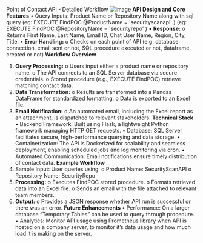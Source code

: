  Point of Contact API - Detailed Workflow
 ![image](https://github.com/user-attachments/assets/cf22cb2a-85fb-4ef9-8182-d1796af52e8b)
**API Design and Core Features**
•	Query Inputs: Product Name or Repository Name along with sql query 
                         (eg: EXECUTE FindPOC @ProductName = 'securityscanapi' )
		         (eg: EXECUTE FindPOC @RepositoryName = 'securityrepo' )
•	**Response:**
o	Returns First Name, Last Name, Email ID, Chat User Name, Region, City, Title.
•	**Error Handling:**
o	Checks on each point of API (e.g. database connection, email sent or not, SQL procedure executed or not, dataframe created or not)
        **Workflow Overview**
1.	**Query Processing:**
o	Users input either a product name or repository name.
o	The API connects to an SQL Server database via secure credentials.
o	Stored procedure (e.g., EXECUTE FindPOC) retrieve matching contact data.
2.	**Data Transformation:**
o	Results are transformed into a Pandas DataFrame for standardized formatting.
o	Data is exported to an Excel file.
3.	**Email Notification:**
o	An automated email, including the Excel report as an attachment, is dispatched to relevant stakeholders.
**Technical Stack**
•	Backend Framework: Built using Flask, a lightweight Python framework managing HTTP GET requests.
•	Database: SQL Server facilitates secure, high-performance querying and data storage.
•	Containerization: The API is Dockerized for scalability and seamless deployment, enabling scheduled jobs and log monitoring via cron.
•	Automated Communication: Email notifications ensure timely distribution of contact data.
**Example Workflow**
1.	Sample Input: User queries using:
o	Product Name: SecurityScanAPI
o	Repository Name: SecurityRepo
2.	**Processing:**
o	Executes FindPOC stored procedure.
o	Formats retrieved data into an Excel file.
o	Sends an email with the file attached to relevant team members.
3.	**Output:**
o	Provides a JSON response whether API run is successful or there was an error.
**Future Enhancements**
•	Performance: On a larger database “Temporary Tables” can be used to query through procedure.
•	Analytics: Monitor API usage using Prometheus library when API is hosted on a company server, to monitor it’s data usage and how much load it is making on the server.
